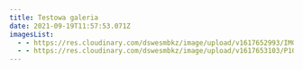 ```yaml
---
title: Testowa galeria
date: 2021-09-19T11:57:53.071Z
imagesList:
  - - https://res.cloudinary.com/dswesmbkz/image/upload/v1617652993/IMG_8249_klgut4.jpg
  - - https://res.cloudinary.com/dswesmbkz/image/upload/v1617653103/P1010199_su2s53.jpg
---
```

